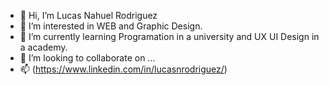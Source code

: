 - 👋 Hi, I’m Lucas Nahuel Rodriguez
- 👀 I’m interested in WEB and Graphic Design.
- 🌱 I’m currently learning Programation in a university and UX UI Design in a academy.
- 💞️ I’m looking to collaborate on ...
- 📫 (https://www.linkedin.com/in/lucasnrodriguez/)

<!---
lucasnrodriguez/lucasnrodriguez is a ✨ special ✨ repository because its `README.md` (this file) appears on your GitHub profile.
You can click the Preview link to take a look at your changes.
--->
